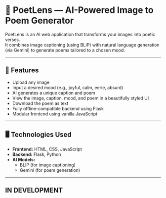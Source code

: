 # 📸 PoetLens — AI-Powered Image to Poem Generator

PoetLens is an AI web application that transforms your images into poetic verses.  
It combines image captioning (using BLIP) with natural language generation (via Gemini) to generate poems tailored to a chosen mood.

---

## 🌟 Features

- Upload any image
- Input a desired mood (e.g., joyful, calm, eerie, absurd)
- AI generates a unique caption and poem
- View the image, caption, mood, and poem in a beautifully styled UI
- Download the poem as text
- Fully offline-compatible backend using Flask
- Modular frontend using vanilla JavaScript

---

## 🖥️ Technologies Used

- **Frontend:** HTML, CSS, JavaScript
- **Backend:** Flask, Python
- **AI Models:**
  - BLIP (for image captioning)
  - Gemini (for poem generation)

---

## IN DEVELOPMENT
